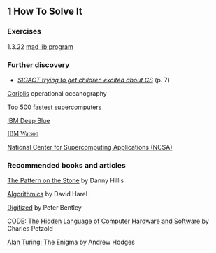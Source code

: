 ## 1  How To Solve It

### Exercises

1.3.22 [mad lib program](madlib.py)

### Further discovery

* <a href="http://archive.cra.org/CRN/issues/9301.pdf"><em>SIGACT trying to get children excited about CS</em></a> (p. 7)

<a href="http://www.coriolis.eu.org/">Coriolis</a> operational oceanography

<a href="http://top500.org/">Top 500 fastest supercomputers</a>

<a href="http://www-03.ibm.com/ibm/history/ibm100/us/en/icons/deepblue/">IBM Deep Blue</a>

<a href="http://www.ibm.com/smarterplanet/us/en/ibmwatson/" style="font-size: 14px;"><span style="font-family: 'Trebuchet MS';">IBM Watson</span></a>

<a href="http://www.ncsa.illinois.edu/about/faq" target="_blank">National Center for Supercomputing Applications (NCSA)</a>

### Recommended books and articles

<u>The Pattern on the Stone</u> by Danny Hillis

<u>Algorithmics</u> by David Harel

<u>Digitized</u> by Peter Bentley

<u>CODE: The Hidden Language of Computer Hardware and Software</u> by Charles Petzold

<u>Alan Turing: The Enigma</u> by Andrew Hodges
